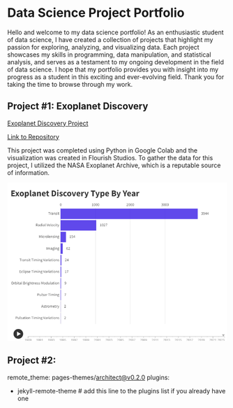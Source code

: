 # Data Science Project Portfolio

Hello and welcome to my data science portfolio! As an enthusiastic student of data science, I have created a collection of projects that highlight my passion for exploring, analyzing, and visualizing data. Each project showcases my skills in programming, data manipulation, and statistical analysis, and serves as a testament to my ongoing development in the field of data science. I hope that my portfolio provides you with insight into my progress as a student in this exciting and ever-evolving field. Thank you for taking the time to browse through my work.


## Project #1: Exoplanet Discovery

[Exoplanet Discovery Project](https://michaelcoombs9.github.io/Exoplanet_Disovery_Data_Science/)

[Link to Repository ](https://github.com/MichaelCoombs9/Exoplanet_Disovery_Data_Science)

This project was completed using Python in Google Colab and the visualization was created in Flourish Studios. To gather the data for this project, I utilized the NASA Exoplanet Archive, which is a reputable source of information.

![](images/Exoplanet%20Discovery%20Type%20.png)

## Project #2:



remote_theme: pages-themes/architect@v0.2.0
plugins:
- jekyll-remote-theme # add this line to the plugins list if you already have one